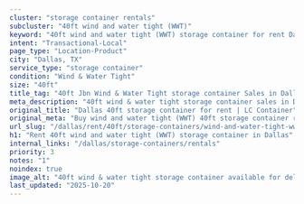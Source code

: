 ```yaml
---
cluster: "storage container rentals"
subcluster: "40ft wind and water tight (WWT)"
keyword: "40ft wind and water tight (WWT) storage container for rent Dallas, TX"
intent: "Transactional-Local"
page_type: "Location-Product"
city: "Dallas, TX"
service_type: "storage container"
condition: "Wind & Water Tight"
size: "40ft"
title_tag: "40ft Jbn Wind & Water Tight storage container Sales in Dallas | LC Container"
meta_description: "40ft wind & water tight storage container sales in Dallas. Fast delivery, competitive pricing. Serving storage containers area. Quote ID: GFJ. Call (214) 524-4168 for your free quote today."
original_title: "Dallas 40ft storage container for rent | LC Container"
original_meta: "Buy wind and water tight (WWT) 40ft storage container rent with local delivery in Dallas, TX. LC Container — local Since 2003. Request a fast quote today."
url_slug: "/dallas/rent/40ft/storage-containers/wind-and-water-tight-wwt"
h1: "Rent 40ft wind and water tight (WWT) storage container in Dallas"
internal_links: "/dallas/storage-containers/rentals"
priority: 3
notes: "1"
noindex: true
image_alt: "40ft wind & water tight storage container available for delivery in Dallas"
last_updated: "2025-10-20"
---
```


<!-- TODO: Add unique city/inventory copy, images, and internal links here. -->

